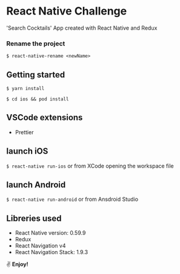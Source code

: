 # React Native Challenge 

'Search Cocktails' App created with React Native and Redux



### Rename the project

```
$ react-native-rename <newName>
```

## Getting started

```
$ yarn install

$ cd ios && pod install
```

## VSCode extensions

- Prettier


## launch iOS

`$ react-native run-ios` or from XCode opening the workspace file


## launch Android

`$ react-native run-android` or from Ansdroid Studio


## Libreries used

- React Native version: 0.59.9
- Redux 
- React Navigation v4
- React Navigation Stack: 1.9.3

:v: **Enjoy!**
